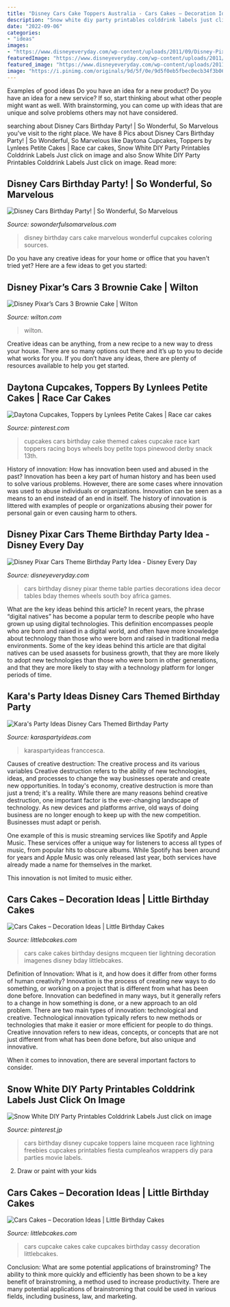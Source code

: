 ```yaml
---
title: "Disney Cars Cake Toppers Australia - Cars Cakes – Decoration Ideas"
description: "Snow white diy party printables colddrink labels just click on image"
date: "2022-09-06"
categories:
- "ideas"
images:
- "https://www.disneyeveryday.com/wp-content/uploads/2011/09/Disney-Pixar-Cars-Birthday-Party-Table.jpg"
featuredImage: "https://www.disneyeveryday.com/wp-content/uploads/2011/09/Disney-Pixar-Cars-Birthday-Party-Table.jpg"
featured_image: "https://www.disneyeveryday.com/wp-content/uploads/2011/09/Disney-Pixar-Cars-Birthday-Party-Table.jpg"
image: "https://i.pinimg.com/originals/9d/5f/0e/9d5f0eb5fbec0ecb34f3b065ab3e9a93.jpg"
---
```



Examples of good ideas
Do you have an idea for a new product? Do you have an idea for a new service? If so, start thinking about what other people might want as well. With brainstorming, you can come up with ideas that are unique and solve problems others may not have considered.

	

		
searching about Disney Cars Birthday Party! | So Wonderful, So Marvelous you've visit to the right place. We have 8 Pics about Disney Cars Birthday Party! | So Wonderful, So Marvelous like Daytona Cupcakes, Toppers by Lynlees Petite Cakes | Race car cakes, Snow White DIY Party Printables Colddrink Labels Just click on image and also Snow White DIY Party Printables Colddrink Labels Just click on image. Read more:
		
    
## Disney Cars Birthday Party! | So Wonderful, So Marvelous

<img loading=lazy src="http://3.bp.blogspot.com/_RDz1lEnGGrA/S9XOCoVt0dI/AAAAAAAADRI/-Fvxqqfan1s/s1600/finn&#039;s+birthday+072.JPG" onerror="this.onerror=null;this.src='https://tse2.mm.bing.net/th?id=OIP.DjYiLn5HHdCO7ouki8OcvwHaLG&amp;pid=15.1';" alt="Disney Cars Birthday Party! | So Wonderful, So Marvelous">

_Source: sowonderfulsomarvelous.com_

>disney birthday cars cake marvelous wonderful cupcakes coloring sources. 

	

Do you have any creative ideas for your home or office that you haven't tried yet? Here are a few ideas to get you started: 

    
## Disney Pixar’s Cars 3 Brownie Cake | Wilton

<img loading=lazy src="https://www.wilton.com/dw/image/v2/AAWA_PRD/on/demandware.static/-/Sites-wilton-project-master/default/dwc6245ec5/images/project/WLPROJ-8929/CaBrHa_35904 04.jpg?sw=1000&amp;sh=1000&amp;sm=fit" onerror="this.onerror=null;this.src='https://tse2.mm.bing.net/th?id=OIP.4PCwyRL07Y71mBKdfLPxpAHaHa&amp;pid=15.1';" alt="Disney Pixar’s Cars 3 Brownie Cake | Wilton">

_Source: wilton.com_

>wilton. 

	

Creative ideas can be anything, from a new recipe to a new way to dress your house. There are so many options out there and it’s up to you to decide what works for you. If you don’t have any ideas, there are plenty of resources available to help you get started.

    
## Daytona Cupcakes, Toppers By Lynlees Petite Cakes | Race Car Cakes

<img loading=lazy src="https://i.pinimg.com/736x/5f/d6/43/5fd64345b8e64ff63a154ffa046acb4d--man-cupcakes-racing-cupcakes.jpg" onerror="this.onerror=null;this.src='https://tse2.mm.bing.net/th?id=OIP.ZmdqcdgPzht-2YmfhbcRTAHaKU&amp;pid=15.1';" alt="Daytona Cupcakes, Toppers by Lynlees Petite Cakes | Race car cakes">

_Source: pinterest.com_

>cupcakes cars birthday cake themed cakes cupcake race kart toppers racing boys wheels boy petite tops pinewood derby snack 13th. 

	

History of innovation: How has innovation been used and abused in the past?
Innovation has been a key part of human history and has been used to solve various problems. However, there are some cases where innovation was used to abuse individuals or organizations. Innovation can be seen as a means to an end instead of an end in itself. The history of innovation is littered with examples of people or organizations abusing their power for personal gain or even causing harm to others.

    
## Disney Pixar Cars Theme Birthday Party Idea - Disney Every Day

<img loading=lazy src="https://www.disneyeveryday.com/wp-content/uploads/2011/09/Disney-Pixar-Cars-Birthday-Party-Table.jpg" onerror="this.onerror=null;this.src='https://tse4.mm.bing.net/th?id=OIP.aC531wEiIZMremzW8kGJZwHaFj&amp;pid=15.1';" alt="Disney Pixar Cars Theme Birthday Party Idea - Disney Every Day">

_Source: disneyeveryday.com_

>cars birthday disney pixar theme table parties decorations idea decor tables bday themes wheels south boy africa games. 

	

What are the key ideas behind this article?
In recent years, the phrase “digital natives” has become a popular term to describe people who have grown up using digital technologies. This definition encompasses people who are born and raised in a digital world, and often have more knowledge about technology than those who were born and raised in traditional media environments. Some of the key ideas behind this article are that digital natives can be used asassets for business growth, that they are more likely to adopt new technologies than those who were born in other generations, and that they are more likely to stay with a technology platform for longer periods of time.

    
## Kara&#039;s Party Ideas Disney Cars Themed Birthday Party

<img loading=lazy src="https://karaspartyideas.com/wp-content/uploads/2015/02/Disney-Cars-Themed-Birthday-Party-via-Karas-Party-Ideas-KarasPartyIdeas.com-carsparty-disneycars-lightningmcqueen-carsbirthdayparty-racecarparty24.jpg" onerror="this.onerror=null;this.src='https://tse1.mm.bing.net/th?id=OIP.FtloSrFeRehpSAFXz7m5PQHaHa&amp;pid=15.1';" alt="Kara&#039;s Party Ideas Disney Cars Themed Birthday Party">

_Source: karaspartyideas.com_

>karaspartyideas franccesca. 

	

Causes of creative destruction: The creative process and its various variables
Creative destruction refers to the ability of new technologies, ideas, and processes to change the way businesses operate and create new opportunities. In today's economy, creative destruction is more than just a trend; it's a reality.
While there are many reasons behind creative destruction, one important factor is the ever-changing landscape of technology. As new devices and platforms arrive, old ways of doing business are no longer enough to keep up with the new competition. Businesses must adapt or perish.

One example of this is music streaming services like Spotify and Apple Music. These services offer a unique way for listeners to access all types of music, from popular hits to obscure albums. While Spotify has been around for years and Apple Music was only released last year, both services have already made a name for themselves in the market.

This innovation is not limited to music either.

    
## Cars Cakes – Decoration Ideas | Little Birthday Cakes

<img loading=lazy src="http://www.littlebcakes.com/wp-content/uploads/2014/01/Cars-Cake.jpg" onerror="this.onerror=null;this.src='https://tse3.mm.bing.net/th?id=OIP.J_6_rZGyvndDZ3UwyPAmGwHaH2&amp;pid=15.1';" alt="Cars Cakes – Decoration Ideas | Little Birthday Cakes">

_Source: littlebcakes.com_

>cars cake cakes birthday designs mcqueen tier lightning decoration imagenes disney bday littlebcakes. 

	

Definition of Innovation: What is it, and how does it differ from other forms of human creativity?
Innovation is the process of creating new ways to do something, or working on a project that is different from what has been done before. Innovation can bedefined in many ways, but it generally refers to a change in how something is done, or a new approach to an old problem. 
There are two main types of innovation: technological and creative. Technological innovation typically refers to new methods or technologies that make it easier or more efficient for people to do things. Creative innovation refers to new ideas, concepts, or concepts that are not just different from what has been done before, but also unique and innovative. 

When it comes to innovation, there are several important factors to consider.

    
## Snow White DIY Party Printables Colddrink Labels Just Click On Image

<img loading=lazy src="https://i.pinimg.com/originals/9d/5f/0e/9d5f0eb5fbec0ecb34f3b065ab3e9a93.jpg" onerror="this.onerror=null;this.src='https://tse2.mm.bing.net/th?id=OIP.yOLgghrC1neT5o4IrIjPfAHaKe&amp;pid=15.1';" alt="Snow White DIY Party Printables Colddrink Labels Just click on image">

_Source: pinterest.jp_

>cars birthday disney cupcake toppers laine mcqueen race lightning freebies cupcakes printables fiesta cumpleaños wrappers diy para parties movie labels. 

	

2. Draw or paint with your kids

    
## Cars Cakes – Decoration Ideas | Little Birthday Cakes

<img loading=lazy src="https://www.littlebcakes.com/wp-content/uploads/2014/01/Cars-Cupcake-Cake.jpg" onerror="this.onerror=null;this.src='https://tse1.mm.bing.net/th?id=OIP.cdkPdvYFhRdD29dZKWHyawHaFj&amp;pid=15.1';" alt="Cars Cakes – Decoration Ideas | Little Birthday Cakes">

_Source: littlebcakes.com_

>cars cupcake cakes cake cupcakes birthday cassy decoration littlebcakes. 

	

Conclusion: What are some potential applications of brainstroming?
The ability to think more quickly and efficiently has been shown to be a key benefit of brainstroming, a method used to increase productivity. There are many potential applications of brainstroming that could be used in various fields, including business, law, and marketing.

